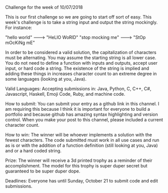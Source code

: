Challenge for the week of 10/07/2018

This is our first challenge so we are going to start off sort of easy. This week's challenge is to take a string input and output the string mockingly. For instance:


"hello world" ---> "HeLlO WoRlD"
"stop mocking me" ---> "StOp mOcKiNg mE"


In order to be considered a valid solution, the capitalization of characters must be alternating. You may assume the starting string is all lower case. You do not need to define a function with inputs and outputs, accept user input, or hard code a string. The existence of the string is implied and adding these things in increases character count to an extreme degree in some languages (looking at you, Java).


Valid Languages:
Accepting submissions in: Java, Python, C, C++, C#, Javascript, Haskell, Emoji Code, Ruby, and machine code.


How to submit:
You can submit your entry as a github link in this channel. I am requiring this because I think it is important for everyone to build a portfolio and because github has amazing syntax highlighting and version control. When you make your post to this channel, please included a current character count.


How to win:
The winner will be whoever implements a solution with the fewest characters. The code submitted must work in all use cases and run as is or with the addition of a function definition (still looking at you, Java) and or a hard coded string.


Prize:
The winner will receive a 3d printed trophy as a reminder of their accomplishment. The model for this trophy is super duper secret but guaranteed to be super duper dope.


Deadlines:
Everyone has until Sunday, October 21 to submit code and edit submissions.
